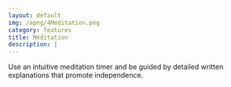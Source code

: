 ```yaml
---
layout: default
img: /apng/4Meditation.png
category: features
title: Meditation
description: |
---
```


Use an intuitive meditation timer and be guided by detailed written explanations that promote independence.
